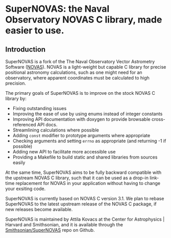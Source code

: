 # SuperNOVAS: the Naval Observatory NOVAS C library, made easier to use.

## Introduction

SuperNOVAS is a fork of the The Naval Observatory Vector Astrometry Software ([NOVAS](https://aa.usno.navy.mil/software/novas_info)).
NOVAS is a light-weight but capable C library for precise positional astronomy calculations, such as one might need for an observatory, 
where apparent coordinates must be calculated to high precision. 

The primary goals of SuperNOVAS is to improve on the stock NOVAS C library by:

 - Fixing outstanding issues
 - Improving the ease of use by using enums instead of integer constants
 - Improving API documentation with doxygen to provide browsable cross-referenced API docs. 
 - Streamlining calculations where possible
 - Adding `const` modifier to prototype arguments where appropriate
 - Checking arguments and setting `errno` as appropriate (and returning -1 if possible) 
 - Adding new API to facilitate more accessible use
 - Providing a Makefile to build static and shared libraries from sources easily
 
At the same time, SuperNOVAS aims to be fully backward compatible with the upstream NOVAS C library, such that it can be used as a 
drop-in link-time replacement for NOVAS in your application without having to change your exsiting code.
 
SuperNOVAS is currently based on NOVAS C version 3.1. We plan to rebase SuperNOVAS to the latest upstream release of the NOVAS C 
package, if new releases become available.
 
SuperNOVAS is maintained by Attila Kovacs at the Center for Astrophysics | Harvard and Smithsonian, and it is available through
the [Smithsonian/SuperNOVAS](https://github.com/Smithsonian/SuperNOVAS) repo on Github.


